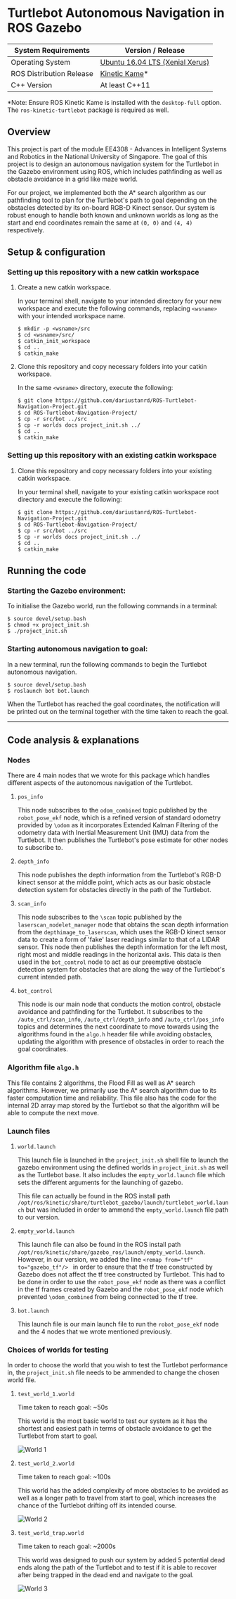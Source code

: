 # Turtlebot Autonomous Navigation in ROS Gazebo
<!-- <div align="center">
  <img src="imagelink"><br><br>
</div> -->

| **System Requirements** | **Version / Release** |
|-----------------|-----------|
| Operating System | [Ubuntu 16.04 LTS (Xenial Xerus)](http://releases.ubuntu.com/16.04/) |
| ROS Distribution Release | [Kinetic Kame](http://wiki.ros.org/kinetic/Installation/Ubuntu)*|
| C++ Version | At least C++11 |


*Note: Ensure ROS Kinetic Kame is installed with the `desktop-full` option. The `ros-kinetic-turtlebot` package is required as well.

## Overview
This project is part of the module EE4308 - Advances in Intelligent Systems and Robotics in the National University of Singapore. The goal of this project is to design an autonomous navigation system for the Turtlebot in the Gazebo environment using ROS, which includes pathfinding as well as obstacle avoidance in a grid like maze world.

For our project, we implemented both the A* search algorithm as our pathfinding tool to plan for the Turtlebot's path to goal depending on the obstacles detected by its on-board RGB-D Kinect sensor. Our system is robust enough to handle both known and unknown worlds as long as the start and end coordinates remain the same at `(0, 0)` and `(4, 4)` respectively.

## Setup & configuration

### Setting up this repository with a **new** catkin workspace

1. Create a new catkin workspace.
   
    In your terminal shell, navigate to your intended directory for your new workspace and execute the following commands, replacing `<wsname>` with your intended workspace name.

    ```shell
    $ mkdir -p <wsname>/src
    $ cd <wsname>/src/
    $ catkin_init_workspace
    $ cd ..
    $ catkin_make
    ```

2. Clone this repository and copy necessary folders into your catkin workspace.
    
    In the same `<wsname>` directory, execute the following:

    ```shell
    $ git clone https://github.com/dariustanrd/ROS-Turtlebot-Navigation-Project.git
    $ cd ROS-Turtlebot-Navigation-Project/
    $ cp -r src/bot ../src
    $ cp -r worlds docs project_init.sh ../
    $ cd ..
    $ catkin_make
    ```

### Setting up this repository with an **existing** catkin workspace
1. Clone this repository and copy necessary folders into your existing catkin workspace.
    
    In your terminal shell, navigate to your existing catkin workspace root directory and execute the following:

    ```shell
    $ git clone https://github.com/dariustanrd/ROS-Turtlebot-Navigation-Project.git
    $ cd ROS-Turtlebot-Navigation-Project/
    $ cp -r src/bot ../src
    $ cp -r worlds docs project_init.sh ../
    $ cd ..
    $ catkin_make
    ```

## Running the code

### Starting the Gazebo environment:

To initialise the Gazebo world, run the following commands in a terminal:

```shell
$ source devel/setup.bash
$ chmod +x project_init.sh
$ ./project_init.sh
```

### Starting autonomous navigation to goal:
In a new terminal, run the following commands to begin the Turtlebot autonomous navigation.

```shell
$ source devel/setup.bash
$ roslaunch bot bot.launch
```
When the Turtlebot has reached the goal coordinates, the notification will be printed out on the terminal together with the time taken to reach the goal.

-----------------

## Code analysis & explanations

### Nodes
There are 4 main nodes that we wrote for this package which handles different aspects of the autonomous navigation of the Turtlebot.

1. `pos_info`
   
   This node subscribes to the `odom_combined` topic published by the `robot_pose_ekf` node, which is a refined version of standard odometry provided by `\odom` as it incorporates Extended Kalman Filtering of the odometry data with Inertial Measurement Unit (IMU) data from the Turtlebot. It then publishes the Turtlebot's pose estimate for other nodes to subscribe to.

2. `depth_info`
   
   This node publishes the depth information from the Turtlebot's RGB-D kinect sensor at the middle point, which acts as our basic obstacle detection system for obstacles directly in the path of the Turtlebot.

3. `scan_info`
   
   This node subscribes to the `\scan` topic published by the `laserscan_nodelet_manager` node that obtains the scan depth information from the `depthimage_to_laserscan`, which uses the RGB-D kinect sensor data to create a form of 'fake' laser readings similar to that of a LIDAR sensor. This node then publishes the depth information for the left most, right most and middle readings in the horizontal axis. This data is then used in the `bot_control` node to act as our preemptive obstacle detection system for obstacles that are along the way of the Turtlebot's current intended path.

4. `bot_control`
   
   This node is our main node that conducts the motion control, obstacle avoidance and pathfinding for the Turtlebot. It subscribes to the `/auto_ctrl/scan_info`, `/auto_ctrl/depth_info` and `/auto_ctrl/pos_info` topics and determines the next coordinate to move towards using the algorithms found in the `algo.h` header file while avoiding obstacles, updating the algorithm with presence of obstacles in order to reach the goal coordinates.

### Algorithm file `algo.h`
This file contains 2 algorithms, the Flood Fill as well as A* search algorithms. However, we primarily use the A* search algorithm due to its faster computation time and reliability. This file also has the code for the internal 2D array map stored by the Turtlebot so that the algorithm will be able to compute the next move.

### Launch files

1. `world.launch`
   
   This launch file is launched in the `project_init.sh` shell file to launch the gazebo environment using the defined worlds in `project_init.sh` as well as the Turtlebot base. It also includes the `empty_world.launch` file which sets the different arguments for the launching of gazebo. 
   
   This file can actually be found in the ROS install path `/opt/ros/kinetic/share/turtlebot_gazebo/launch/turtlebot_world.launch` but was included in order to ammend the `empty_world.launch` file path to our version.

2. `empty_world.launch`
   
   This launch file can also be found in the ROS install path `/opt/ros/kinetic/share/gazebo_ros/launch/empty_world.launch`. However, in our version, we added the line `<remap from="tf" to="gazebo_tf"/> ` in order to ensure that the tf tree constructed by Gazebo does not affect the tf tree constructed by Turtlebot. This had to be done in order to use the `robot_pose_ekf` node as there was a conflict in the tf frames created by Gazebo and the `robot_pose_ekf` node which prevented `\odom_combined` from being connected to the tf tree.

3. `bot.launch`
   
   This launch file is our main launch file to run the `robot_pose_ekf` node and the 4 nodes that we wrote mentioned previously.

### Choices of worlds for testing

In order to choose the world that you wish to test the Turtlebot performance in, the `project_init.sh` file needs to be ammended to change the chosen world file.

1. `test_world_1.world`
   
   Time taken to reach goal: ~50s

   This world is the most basic world to test our system as it has the shortest and easiest path in terms of obstacle avoidance to get the Turtlebot from start to goal.
   
   ![World 1](/worlds/World1_sample_images/test-wolrd-1-top-view.jpg)

2. `test_world_2.world`
   
   Time taken to reach goal: ~100s

   This world has the added complexity of more obstacles to be avoided as well as a longer path to travel from start to goal, which increases the chance of the Turtlebot drifting off its intended course.
   
   ![World 2](/worlds/World2_sample_images/world_2_snapshot.jpg)

3. `test_world_trap.world`
   
   Time taken to reach goal: ~2000s

   This world was designed to push our system by added 5 potential dead ends along the path of the Turtlebot and to test if it is able to recover after being trapped in the dead end and navigate to the goal.

   ![World 3](/worlds/World3_sample_images/world_3_top.jpg)
